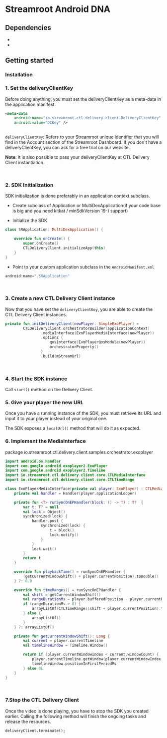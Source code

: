 # Streamroot Android DNA
## Dependencies
- 
-

## Getting started

### Installation


### 1. Set the deliveryClientKey
Before doing anything, you must set the deliveryClientKey as a meta-data in the application manifest.

```xml 
<meta-data
    android:name="io.streamroot.ctl.delivery.client.DeliveryClientKey"
    android:value="DCKey" />
    
```
`deliveryClientKey`: Refers to your Streamroot unique identifier that you will find in the Account section of the Streamroot Dashboard. If you don't have a deliveryClientKey, you can ask for a free trial on our website.

**Note**:
It is also possible to pass your deliveryClientKey at CTL Delivery Client instantiation.

<br>

### 2. SDK Initialization
SDK initialization is done preferably in an application context subclass. 
<br>

- Create subclass of Application or MultiDexApplication(if your code base is big and you need kitkat / minSdkVersion 19-) support) 

- Initialize the SDK

```kotlin
class SRApplication: MultiDexApplication() {

    override fun onCreate() {
        super.onCreate()
        CTLDeliveryClient.initializeApp(this)
    }
}
```
- Point to your custom application subclass in the `AndroidManifest.xml`

```kotlin
android:name=".SRApplication"
```
<br>

### 3. Create a new CTL Delivery Client instance 
Now that you have set the `deliveryClientKey`, you are able to create the CTL Delivery Client instances.

```kotlin
private fun initDeliveryClient(newPlayer: SimpleExoPlayer) =
        CTLDeliveryClient.orchestratorBuilder(applicationContext)
                .mediaInterface(ExoPlayerMediaInterface(newPlayer))
                .options {
                    qosInterface(ExoPlayerQosModule(newPlayer))
                    orchestratorProperty()
                }
                .build(mStreamUrl)
```
<br>

### 4. Start the SDK instance 
Call `start()` method on the Delivery Client.
<br>
### 5. Give your player the new URL
Once you have a running instance of the SDK, you must retrieve its URL and input it to your player instead of your original one.

The SDK exposes a `localUrl()` method that will do it as expected.
<br>
### 6. Implement the MediaInterface
package io.streamroot.ctl.delivery.client.samples.orchestrator.exoplayer

```kotlin
import android.os.Handler
import com.google.android.exoplayer2.ExoPlayer
import com.google.android.exoplayer2.Timeline
import io.streamroot.ctl.delivery.client.core.CTLMediaInterface
import io.streamroot.ctl.delivery.client.core.CTLTimeRange

class ExoPlayerMediaInterface(private val player: ExoPlayer) : CTLMediaInterface {
    private val handler = Handler(player.applicationLooper)

    private fun <T> runSyncOnEPHandler(block: () -> T) : T?  {
        var t: T? = null
        val lock = Object()
        synchronized(lock) {
            handler.post {
                synchronized(lock) {
                    t = block()
                    lock.notify()
                }
            }
            lock.wait()
        }
        return t
    }

    override fun playbackTime() = runSyncOnEPHandler {
        (getCurrentWindowShift() + player.currentPosition).toDouble()
    } ?: 0.0

    override fun timeRanges() = runSyncOnEPHandler {
        val shift = getCurrentWindowShift()
        val rangeDurationMs = player.bufferedPosition - player.currentPosition
        if (rangeDurationMs > 0) {
            arrayListOf(CTLTimeRange((shift + player.currentPosition).toFloat(), rangeDurationMs / 1000f))
        } else {
            arrayListOf()
        }
    } ?: arrayListOf()

    private fun getCurrentWindowShift(): Long {
        val current = player.currentTimeline
        val timelineWindow = Timeline.Window()

        return if (player.currentWindowIndex < current.windowCount) {
            player.currentTimeline.getWindow(player.currentWindowIndex, timelineWindow)
            timelineWindow.positionInFirstPeriodMs
        } else 0L
    }
}
```
<br>

### 7.Stop the CTL Delivery Client

Once the video is done playing, you have to stop the SDK you created earlier. Calling the following method will finish the ongoing tasks and release the resources.

`deliveryClient.terminate();`
<br>


